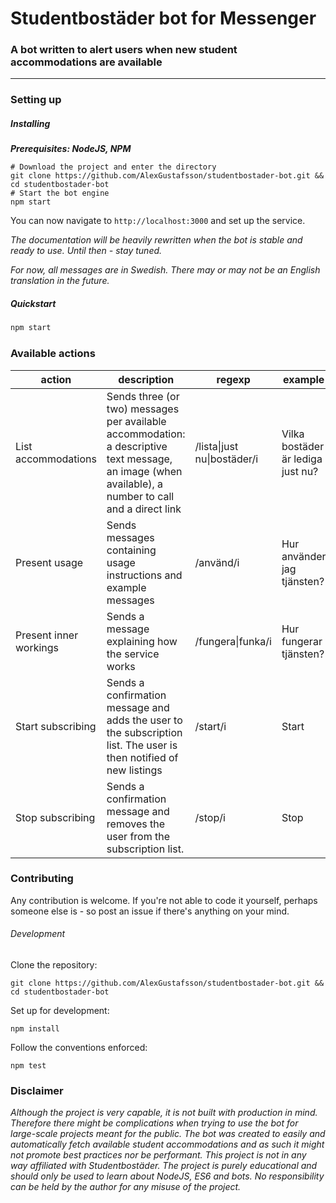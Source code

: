 # Studentbostäder bot for Messenger
### A bot written to alert users when new student accommodations are available
***

### Setting up

##### Installing

___Prerequisites: NodeJS, NPM___

```
# Download the project and enter the directory
git clone https://github.com/AlexGustafsson/studentbostader-bot.git && cd studentbostader-bot
# Start the bot engine
npm start
```

You can now navigate to `http://localhost:3000` and set up the service.

_The documentation will be heavily rewritten when the bot is stable and ready to use. Until then - stay tuned._

_For now, all messages are in Swedish. There may or may not be an English translation in the future._

##### Quickstart

```JavaScript
npm start
```

### Available actions

| action | description | regexp | example |
| ------ | ----------- | ------ | ------- |
| List accommodations | Sends three (or two) messages per available accommodation: a descriptive text message, an image (when available), a number to call and a direct link | /lista&#124;just nu&#124;bostäder/i | Vilka bostäder är lediga just nu? |
| Present usage | Sends messages containing usage instructions and example messages | /använd/i | Hur använder jag tjänsten? |
| Present inner workings | Sends a message explaining how the service works | /fungera&#124;funka/i | Hur fungerar tjänsten? |
| Start subscribing | Sends a confirmation message and adds the user to the subscription list. The user is then notified of new listings | /start/i| Start |
| Stop subscribing | Sends a confirmation message and removes the user from the subscription list. | /stop/i | Stop |

### Contributing

Any contribution is welcome. If you're not able to code it yourself, perhaps someone else is - so post an issue if there's anything on your mind.

###### Development

Clone the repository:
```
git clone https://github.com/AlexGustafsson/studentbostader-bot.git && cd studentbostader-bot
```

Set up for development:
```
npm install
```

Follow the conventions enforced:
```
npm test
```

### Disclaimer

_Although the project is very capable, it is not built with production in mind. Therefore there might be complications when trying to use the bot for large-scale projects meant for the public. The bot was created to easily and automatically fetch available student accommodations and as such it might not promote best practices nor be performant. This project is not in any way affiliated with Studentbostäder. The project is purely educational and should only be used to learn about NodeJS, ES6 and bots. No responsibility can be held by the author for any misuse of the project._
